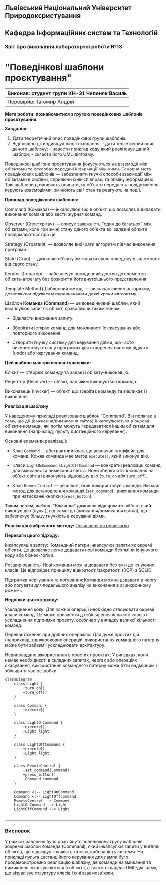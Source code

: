 ## Львівський Національний Університет Природокористування
## Кафедра Інформаційних систем та Технологій



### Звіт про виконання лабораторної роботи №13
# "Поведінкові шаблони проєктування"



| Виконав: студент групи КН-31 Чепеняк Василь|
|--------------------------------------------|
| Перевірив: Татомир Андрій                  |




**Мета роботи: познайомитися з групою поведінкових шаблонів проєктування.**


**Завдання:**

1. Дати теоретичний опис поведінкової групи шаблонів. 
2. Відповідно до индивідуального завдання: - дати теоретичний опис даного шаблону; - навести приклад коду який реалізовує даний шаблон; - скласти його UML-діяграму. 


Поведінкові шаблони проєктування фокусуються на взаємодії між об'єктами та способах передачі інформації між ними. Основна мета поведінкових шаблонів — забезпечити гнучкі способи взаємодії між об'єктами в системі, сприяючи їхній співпраці та обміну інформацією. Такі шаблони дозволяють описати, як об'єкти передають повідомлення, керують взаємодіями, змінюють свій стан та реагують на події.


**Приклад поведінкових шаблонів:**

Command (Команда) — інкапсулює дію в об'єкт, що дозволяє відкладати виконання команд або вести журнал команд.

Observer (Спостерігач) — описує залежність "один до багатьох" між об'єктами, коли при зміні стану одного об'єкта всі залежні об'єкти повідомляються про це.

Strategy (Стратегія) — дозволяє вибирати алгоритм під час виконання програми.

State (Стан) — дозволяє об'єкту змінювати свою поведінку в залежності від свого стану.

Iterator (Ітератор) — забезпечує послідовний доступ до елементів об'єкта-агрегату без розкриття його внутрішнього представлення.

Template Method (Шаблонний метод) — визначає скелет алгоритму, дозволяючи підкласам перевизначати деякі кроки алгоритму.

Шаблон **Команда (Command)** — це поведінковий шаблон, який інкапсулює запит як об'єкт, дозволяючи таким чином:

- Відкласти виконання запиту.

- Зберігати історію команд для можливості їх скасування або повторного виконання.

- Створити гнучку систему для керування діями, що часто використовуються у програмах для створення системи відкату (undo) або чергування команд.

**Цей шаблон має три основні учасники:**

Клієнт — створює команду та задає її об'єкту-виконавцю.

Рецептор (Receiver) — об'єкт, над яким виконується команда.

Виконавець (Invoker) — об'єкт, що зберігає команду та викликає її виконання.

**Реалізація шаблону**

У наведеному прикладі реалізовано шаблон "Command". Він полягає в тому, що дії (вмикання/вимикання світла) інкапсулюються в окремі об'єкти-команди, які потім можуть передаватися іншим об'єктам для виконання (наприклад, пульту дистанційного керування).

Основні елементи реалізації:

- Клас `Command` — абстрактний клас, що визначає інтерфейс для команд. Кожна команда має метод `execute()`, який виконує дію.

- Класи `LightOnCommand` і `LightOffCommand` — конкретні реалізації команд для вмикання та вимикання світла. Вони зберігають посилання на об'єкт світла і виконують відповідну дію (`turn_on` або `turn_off`).

- Клас `RemoteControl` — це клієнт, який використовує команди. Він має метод для встановлення команди (`set_command`) і виконання команди при натисканні кнопки (`press_button`).

Таким чином, шаблон "Команда" дозволяє відокремити об'єкт, який виконує дію (пульт), від самої дії (вмикання/вимикання світла), що забезпечує більшу гнучкість в керуванні діями.


**Реалізація фабричного методу:**
[Посилання на реалізацію](main.py)

**Переваги цього підходу:**

Інкапсуляція запиту: Командний патерн інкапсулює запити як окремі об'єкти. Це дозволяє легко додавати нові команди без зміни існуючого коду або бізнес-логіки.

Розширюваність: Нові команди можна додавати без змін до існуючих класів. Це відповідає принципу відкритості/закритості (OCP) з SOLID.

Підтримка чергування та логування: Команди можна додавати в чергу або логувати для подальшого аналізу чи виконання в асинхронному режимі.

**Недоілки цього підходу:**

Ускладнення коду: Для кожної операції необхідно створювати окремі класи команд. Це може призвести до збільшення кількості класів і ускладнення підтримки проєкту, особливо у випадку великої кількості команд.

Перевантаження при дрібних операціях: Для дуже простих дій (наприклад, однокрокових операцій) використання командного патерну може бути зайвим і ускладнювати архітектуру.

Невиправдане використання в простих проєктах: У випадках, коли немає необхідності в складних запитах, чергах або операціях скасування, використання командного патерну може бути надмірним і збільшити час розробки.


```mermaid
classDiagram
    class Light {
        +turn_on()
        +turn_off()
    }

    class Command {
        +execute()
    }

    class LightOnCommand {
        +execute()
        -Light light
    }

    class LightOffCommand {
        +execute()
        -Light light
    }

    class RemoteControl {
        +set_command(Command)
        +press_button()
        -Command command
    }

    Command <|-- LightOnCommand
    Command <|-- LightOffCommand
    RemoteControl --> Command
    LightOnCommand --> Light
    LightOffCommand --> Light


```

---

### Висновок

У рамках завдання було розглянуто поведінкову групу шаблонів, зокрема шаблон Команда (Command), який інкапсулює запити у вигляді об'єктів, що підвищує гнучкість та масштабованість системи. На прикладі пульта дистанційного керування для лампи було продемонстровано реалізацію шаблону, де команди на вмикання та вимикання інкапсулюються в об'єкти, а також складено UML-діаграму, що візуалізує структуру класів і їхні взаємозв'язки.

---

